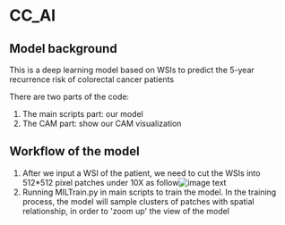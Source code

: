 # CC_AI

## Model background

This is a deep learning model based on WSIs to predict the 5-year recurrence risk of colorectal cancer patients

There are two parts of the code:
1. The main scripts part: our model
2. The CAM part: show our CAM visualization

## Workflow of the model

1. After we input a WSI of the patient, we need to cut the WSIs into 512*512 pixel patches under 10X as follow![image text](https://github.com/PRAETORIANCOHORT/CC_AI/tree/main/images/img2.png "Patches")
2. Running MILTrain.py in main scripts to train the model. In the training process, the model will sample clusters of patches with spatial relationship, in order to 'zoom up' the view of the model

   
   


